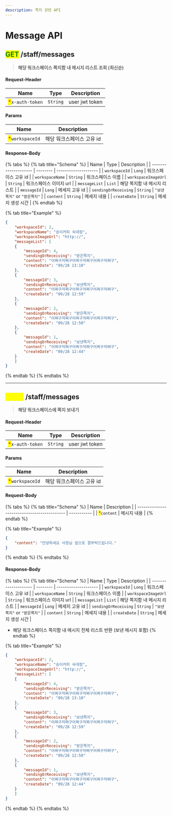 ```yaml
---
description: 쪽지 관련 API
---
```


# Message API

## <mark style="color:green;">GET</mark> /staff/messages

> **해당 워크스페이스 쪽지함 내 메시지 리스트 조회 (최신순)**

#### Request-Header

| Name                                             | Type     | Description    |
| ------------------------------------------------ | -------- | -------------- |
| <mark style="color:red;">\*</mark>`x-auth-token` | `String` | user jwt token |

#### Params

| Name                                            | Description     |
| ----------------------------------------------- | --------------- |
| <mark style="color:red;">\*</mark>`workspaceId` | 해당 워크스페이스 고유 id |

#### Response-Body

{% tabs %}
{% tab title="Schema" %}
| Name                 | Type     | Description          |
| -------------------- | -------- | -------------------- |
| `workspaceId`        | `Long`   | 워크스페이스 고유 id         |
| `workspaceName`      | `String` | 워크스페이스 이름            |
| `workspaceImageUrl`  | `String` | 워크스페이스 이미지 url       |
| `messageList`        | `List`   | 해당 쪽지함 내 메시지 리스트     |
| `messageId`          | `Long`   | 메세지 고유 id            |
| `sendingOrReceiving` | `String` | `"보낸쪽지"` or `"받은쪽지"` |
| `content`            | `String` | 메세지 내용               |
| `createDate`         | `String` | 메세지 생성 시간            |
{% endtab %}

{% tab title="Example" %}
```json
{
    "workspaceId": 2,
    "workspaceName": "송이커피 숙대점",
    "workspaceImageUrl": "http://",
    "messageList": [
	{      
	    "messageId": 4, 
	    "sendingOrReceiving": "받은쪽지",
	    "content": "어쩌구저쩌구어쩌구저쩌구어쩌구저쩌구",
	    "createDate": "09/28 13:10"
	},
	{
	    "messageId": 3,
	    "sendingOrReceiving": "보낸쪽지",
	    "content": "어쩌구저쩌구어쩌구저쩌구어쩌구저쩌구",
	    "createDate": "09/28 12:59"
	},
	{
	    "messageId": 2,
	    "sendingOrReceiving": "받은쪽지",
	    "content": "어쩌구저쩌구어쩌구저쩌구어쩌구저쩌구",
	    "createDate": "09/28 12:50"
	},
	{
	    "messageId": 1,
	    "sendingOrReceiving": "보낸쪽지",
	    "content": "어쩌구저쩌구어쩌구저쩌구어쩌구저쩌구",
	    "createDate": "09/28 12:44"
	}
    ]
}
```
{% endtab %}
{% endtabs %}



****

## <mark style="color:yellow;">POST</mark> <mark style="color:blue;"></mark> /staff/messages

> **해당 워크스페이스에 쪽지 보내기**

#### Request-Header

| Name                                             | Type     | Description    |
| ------------------------------------------------ | -------- | -------------- |
| <mark style="color:red;">\*</mark>`x-auth-token` | `String` | user jwt token |

#### Params

| Name                                            | Description     |
| ----------------------------------------------- | --------------- |
| <mark style="color:red;">\*</mark>`workspaceId` | 해당 워크스페이스 고유 id |

#### Request-Body

{% tabs %}
{% tab title="Schema" %}
| Name                                        | Description |
| ------------------------------------------- | ----------- |
| <mark style="color:red;">\*</mark>`content` | 메시지 내용      |
{% endtab %}

{% tab title="Example" %}
```json
{
    "content": "안녕하세요 사장님 앞으로 잘부탁드립니다."
}
```
{% endtab %}
{% endtabs %}

#### Response-Body

{% tabs %}
{% tab title="Schema" %}
| Name                 | Type     | Description          |
| -------------------- | -------- | -------------------- |
| `workspaceId`        | `Long`   | 워크스페이스 고유 id         |
| `workspaceName`      | `String` | 워크스페이스 이름            |
| `workspaceImageUrl`  | `String` | 워크스페이스 이미지 url       |
| `messageList`        | `List`   | 해당 쪽지함 내 메시지 리스트     |
| `messageId`          | `Long`   | 메세지 고유 id            |
| `sendingOrReceiving` | `String` | `"보낸쪽지"` or `"받은쪽지"` |
| `content`            | `String` | 메세지 내용               |
| `createDate`         | `String` | 메세지 생성 시간            |

* 해당 워크스페이스 쪽지함 내 메시지 전체 리스트 반환 (보낸 메시지 포함)
{% endtab %}

{% tab title="Example" %}
```json
{
    "workspaceId": 2,
    "workspaceName": "송이커피 숙대점",
    "workspaceImageUrl": "http://",
    "messageList": [
	{      
	    "messageId": 4, 
	    "sendingOrReceiving": "받은쪽지",
	    "content": "어쩌구저쩌구어쩌구저쩌구어쩌구저쩌구",
	    "createDate": "09/28 13:10"
	},
	{
	    "messageId": 3,
	    "sendingOrReceiving": "보낸쪽지",
	    "content": "어쩌구저쩌구어쩌구저쩌구어쩌구저쩌구",
	    "createDate": "09/28 12:59"
	},
	{
	    "messageId": 2,
	    "sendingOrReceiving": "받은쪽지",
	    "content": "어쩌구저쩌구어쩌구저쩌구어쩌구저쩌구",
	    "createDate": "09/28 12:50"
	},
	{
	    "messageId": 1,
	    "sendingOrReceiving": "보낸쪽지",
	    "content": "어쩌구저쩌구어쩌구저쩌구어쩌구저쩌구",
	    "createDate": "09/28 12:44"
	}
    ]
}
```
{% endtab %}
{% endtabs %}

